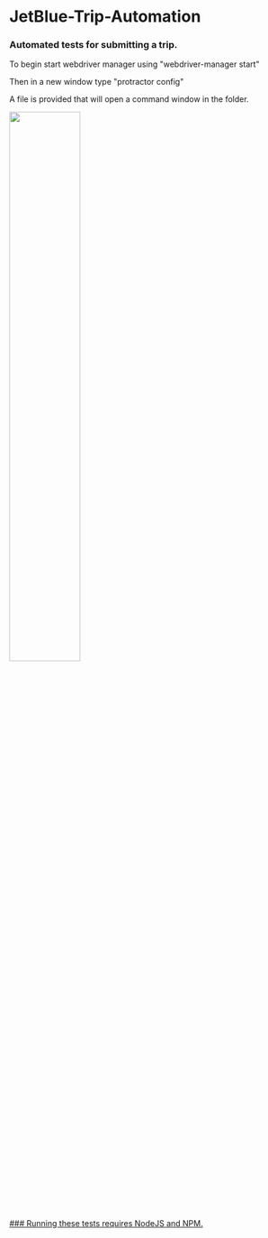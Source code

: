 # JetBlue-Trip-Automation
### Automated tests for submitting a trip.

To begin start webdriver manager using "webdriver-manager start"

Then in a new window type "protractor config"

A file is provided that will open a command window in the folder.

<img src="https://nodejs.org/static/images/logos/nodejs-new-pantone-black.png" width="50%" height="50%">

[### Running these tests requires NodeJS and NPM.](https://nodejs.org/en/)

